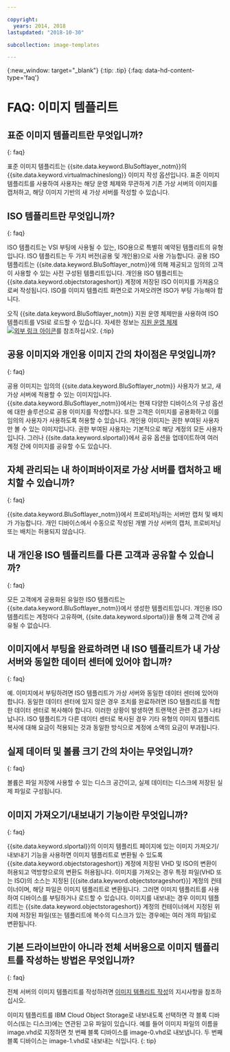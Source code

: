 ```yaml
---

copyright:
  years: 2014, 2018
lastupdated: "2018-10-30"

subcollection: image-templates

---
```



{:new_window: target="_blank"}
{:tip: .tip}
{:faq: data-hd-content-type='faq'}

# FAQ: 이미지 템플리트

## 표준 이미지 템플리트란 무엇입니까?
{: faq}

표준 이미지 템플리트는 {{site.data.keyword.BluSoftlayer_notm}}의 {{site.data.keyword.virtualmachineslong}} 이미지 작성 옵션입니다.
표준 이미지 템플리트를 사용하여 사용자는 해당 운영 체제와 무관하게 기존 가상 서버의 이미지를 캡처하고, 해당 이미지 기반의
새 가상 서버를 작성할 수 있습니다.

## ISO 템플리트란 무엇입니까?
{: faq}

ISO 템플리트는 VSI 부팅에 사용될 수 있는, ISO용으로 특별히 예약된 템플리트의 유형입니다. ISO 템플리트는 두 가지 버전(공용 및 개인용)으로 사용 가능합니다. 공용 ISO 템플리트는 {{site.data.keyword.BluSoftlayer_notm}}에 의해 제공되고 임의의 고객이 사용할 수 있는 사전 구성된 템플리트입니다. 개인용 ISO 템플리트는 {{site.data.keyword.objectstorageshort}} 계정에 저장된 ISO 이미지를 가져옴으로써 작성됩니다. ISO를 이미지 템플리트 화면으로 가져오려면 ISO가 부팅 가능해야 합니다.

오직 {{site.data.keyword.BluSoftlayer_notm}} 지원 운영 체제만을 사용하여 ISO 템플리트를 VSI로 로드할 수 있습니다. 자세한 정보는 [지원 운영 체제 ![외부 링크 아이콘](../../icons/launch-glyph.svg "외부 링크 아이콘")](http://www.softlayer.com/services/software/)를 참조하십시오.
{:tip}

## 공용 이미지와 개인용 이미지 간의 차이점은 무엇입니까?
{: faq}

공용 이미지는 임의의 {{site.data.keyword.BluSoftlayer_notm}} 사용자가 보고, 새 가상 서버에 적용할 수 있는 이미지입니다. {{site.data.keyword.BluSoftlayer_notm}}에서는 현재 다양한 디바이스의 구성 옵션에 대한 솔루션으로
공용 이미지를 작성합니다. 또한 고객은 이미지를 공용화하고 이를 임의의 사용자가 사용하도록 허용할 수 있습니다. 개인용 이미지는 권한 부여된 사용자만 볼 수 있는
이미지입니다. 권한 부여된 사용자는 기본적으로 해당 계정의 모든 사용자입니다.
그러나 {{site.data.keyword.slportal}}에서 공유 옵션을 업데이트하여 여러 계정 간에 이미지를 공유할 수도 있습니다.

## 자체 관리되는 내 하이퍼바이저로 가상 서버를 캡처하고 배치할 수 있습니까?
{: faq}

{{site.data.keyword.BluSoftlayer_notm}}에서 프로비저닝하는 서버만 캡처 및 배치가 가능합니다. 개인 디바이스에서 수동으로 작성된 개별 가상 서버의 캡처, 프로비저닝 또는 배치는 허용되지 않습니다.

## 내 개인용 ISO 템플리트를 다른 고객과 공유할 수 있습니까?
{: faq}

모든 고객에게 공용화된 유일한 ISO 템플리트는 {{site.data.keyword.BluSoftlayer_notm}}에서 생성한 템플리트입니다. 개인용 ISO 템플리트는 계정마다 고유하며, {{site.data.keyword.slportal}}을 통해 고객 간에 공유될 수 없습니다.

## 이미지에서 부팅을 완료하려면 내 ISO 템플리트가 내 가상 서버와 동일한 데이터 센터에 있어야 합니까?
{: faq}

예. 이미지에서 부팅하려면 ISO 템플리트가 가상 서버와 동일한 데이터 센터에 있어야 합니다. 동일한 데이터 센터에 있지 않은 경우
조치를 완료하려면 ISO 템플리트를 적합한 데이터 센터로 복사해야 합니다. 이러한 상황이 발생하면
트랜잭션 관련 경고가 나타납니다. ISO 템플리트가 다른 데이터 센터로 복사된 경우
기타 유형의 이미지 템플리트 복사에 대해 요금이 적용되는 것과 동일한 방식으로 계정에 소액의 요금이 부과됩니다.

## 실제 데이터 및 볼륨 크기 간의 차이는 무엇입니까?
{: faq}

볼륨은 파일 저장에 사용할 수 있는 디스크 공간이고, 실제 데이터는 디스크에 저장된 실제 파일로 구성됩니다.

## 이미지 가져오기/내보내기 기능이란 무엇입니까?
{: faq}

{{site.data.keyword.slportal}}의 이미지 템플리트 페이지에 있는 이미지 가져오기/내보내기 기능을 사용하면 이미지 템플리트로 변환될 수 있도록 {{site.data.keyword.objectstorageshort}} 계정에 저장된 VHD 및 ISO의 변환이 허용되고 역방향으로의 변환도 허용됩니다. 이미지를 가져오는 경우 특정 파일(VHD 또는 ISO)의 소스는 지정된 [{{site.data.keyword.objectstorageshort}}] 계정의 컨테이너이며, 해당 파일은 이미지 템플리트로 변환됩니다. 그러면 이미지 템플리트를 사용하여 디바이스를 부팅하거나 로드할 수 있습니다. 이미지를 내보내는 경우 이미지 템플리트는 {{site.data.keyword.objectstorageshort}} 계정의 컨테이너에서 지정된 위치에 저장된 파일(또는 템플리트에 복수의 디스크가 있는 경우에는 여러 개의 파일)로 변환됩니다.

## 기본 드라이브만이 아니라 전체 서버용으로 이미지 템플리트를 작성하는 방법은 무엇입니까?
{: faq}

전체 서버의 이미지 템플리트를 작성하려면 [이미지 템플리트 작성](/docs/infrastructure/image-templates?topic=image-templates-creating-an-image-template)의 지시사항을 참조하십시오.

이미지 템플리트를 IBM Cloud Object Storage로 내보내도록 선택하면 각 블록 디바이스(또는 디스크)에는 연관된 고유 파일이 있습니다. 예를 들어 이미지 파일의 이름을 image.vhd로 지정하면 첫 번째 블록 디바이스를 image-0.vhd로 내보냅니다. 두 번째 블록 디바이스는 image-1.vhd로 내보내는 식입니다.
{: tip}
